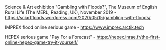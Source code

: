 Science & Art exhibition "Gambling with Floods?", The Museum of English Rural Life (The MERL, Reading, UK), November 2019 - https://sciartfloods.wordpress.com/2020/05/15/gambling-with-floods/

IMPREX flood online serious game - https://www.imprex.arctik.tech

HEPEX serious game "Pay For a Forecast" - https://hepex.inrae.fr/the-first-online-hepex-game-try-it-yourself/

